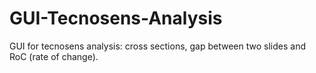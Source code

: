 # GUI-Tecnosens-Analysis
GUI for tecnosens analysis: cross sections, gap between two slides and RoC (rate of change).

